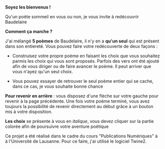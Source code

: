 **Soyez les bienvenus !**

Qu'un poète sommeil en vous ou non, je vous invite à redécouvrir Baudelaire

**Comment ça marche ?**

J'ai mélangé **5 poèmes** de Baudelaire, il n'y en a **qu'un seul** qui est présent dans son entiereté. Vous pouvez faire votre redécouverte de deux façons :

- Construisez votre propre poème en faisant les choix que vous souhaitez parmis les choix qui vous sont proposés. Parfois des vers ont été ajouté afin de vous diriger ou de faire avancer le poème. Il peut arriver que vous n'ayez qu'un seul choix.

- Vous pouvez essayer de retrouver le seul poème entier qui se cache, dans ce cas, je vous souhaite bonne chance

**Pour revenir en arrière** : vous disposez d'une flèche sur votre gauche pour revenir à la page précédente. Une fois votre poème terminé, vous avez toujours la possibilité de revenir directement au début grâce à un bouton mis à votre disposition. 

**Les choix** se présente à vous en *italique*, vous devez cliquer sur la partie <span id='explication'>colorée</span> afin de poursuivre votre aventure poétique


Ce projet a été réalisé dans le cadre du cours "Publications Numériques" à à l'Université de Lausanne. Pour ce faire, j'ai utilisé le logiciel Twine2. 
